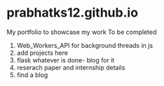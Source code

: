 # prabhatks12.github.io
My portfolio to showcase my work
To be completed
1. Web_Workers_API for background threads in js
2. add projects here 
3. flask whatever is done- blog for it
4. reserach paper and internship details
5. find a blog
